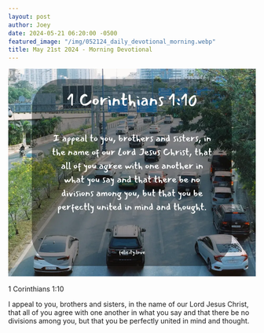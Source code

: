 ```yaml
---
layout: post
author: Joey
date: 2024-05-21 06:20:00 -0500
featured_image: "/img/052124_daily_devotional_morning.webp"
title: May 21st 2024 - Morning Devotional
---
```


[![May 21st 2024 - Morning Devotional](/img/052124_daily_devotional_morning.webp)](/img/052124_daily_devotional_morning.webp)

1 Corinthians 1:10

I appeal to you, brothers and sisters, in the name of our Lord Jesus Christ, that all of you agree with one another in what you say and that there be no divisions among you, but that you be perfectly united in mind and thought.